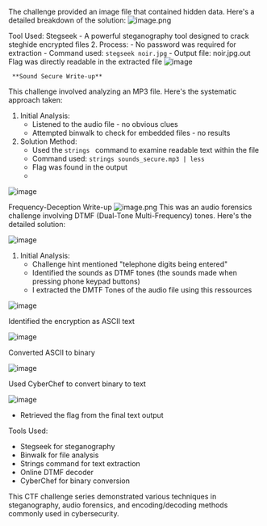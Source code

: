 The challenge provided an image file that contained hidden data. Here's a detailed breakdown of the solution:
![image.png](attachment:2e527d8b-9d16-4b1a-88b6-2af69683eded:image.png)

Tool Used: Stegseek - A powerful steganography tool designed to crack steghide encrypted files
2. Process:
    - No password was required for extraction
    - Command used: `stegseek noir.jpg`
    - Output file: noir.jpg.out
    Flag was directly readable in the extracted file
    ![image](https://github.com/user-attachments/assets/6e243b66-a7a0-4d0d-8151-b26b06df326c)
   
     **Sound Secure Write-up**

This challenge involved analyzing an MP3 file. Here's the systematic approach taken:

1. Initial Analysis:
    - Listened to the audio file - no obvious clues
    - Attempted binwalk to check for embedded files - no results
2. Solution Method:
    - Used the `strings ` command to examine readable text within the file
    - Command used: `strings sounds_secure.mp3 | less`
    - Flag was found in the output
    - 
![image](https://github.com/user-attachments/assets/a1014393-4e9d-4207-9bb3-c7ef644deb8d)

Frequency-Deception Write-up
![image.png](attachment:4bf0e53b-321c-4b56-ac5b-7cd8fa07d567:image.png)
This was an audio forensics challenge involving DTMF (Dual-Tone Multi-Frequency) tones. Here's the detailed solution:

![image](https://github.com/user-attachments/assets/e4d2d04b-19bb-4857-8a34-14c0cc93fd02)
1. Initial Analysis:
    - Challenge hint mentioned "telephone digits being entered"
    - Identified the sounds as DTMF tones (the sounds made when pressing phone keypad buttons)
    - I extracted the DMTF Tones of the audio file using this ressources

![image](https://github.com/user-attachments/assets/690fd443-a460-415b-9ec1-7e39a7141c78)

Identified the encryption as ASCII text

![image](https://github.com/user-attachments/assets/3d262148-af24-4686-88ec-481ef3af2c38)

Converted ASCII to binary

![image](https://github.com/user-attachments/assets/e04e39f5-5a3a-4f61-a904-003d6e32334f)

Used CyberChef to convert binary to text

![image](https://github.com/user-attachments/assets/45721504-341b-4a02-b9bd-663bf26ef6ee)

- Retrieved the flag from the final text output

Tools Used:

- Stegseek for steganography
- Binwalk for file analysis
- Strings command for text extraction
- Online DTMF decoder
- CyberChef for binary conversion

This CTF challenge series demonstrated various techniques in steganography, audio forensics, and encoding/decoding methods commonly used in cybersecurity.



